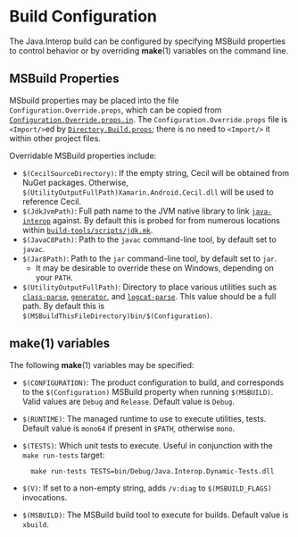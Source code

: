# Build Configuration

The Java.Interop build can be configured by specifying MSBuild properties to control
behavior or by overriding **make**(1) variables on the command line.

## MSBuild Properties

MSbuild properties may be placed into the file `Configuration.Override.props`,
which can be copied from
[`Configuration.Override.props.in`](Configuration.Override.props.in).
The `Configuration.Override.props` file is `<Import/>`ed by
[`Directory.Build.props`](Directory.Build.props); there is no need to
`<Import/>` it within other project files.

Overridable MSBuild properties include:

* `$(CecilSourceDirectory)`: If the empty string, Cecil will be obtained from
    NuGet packages.  Otherwise, `$(UtilityOutputFullPath)Xamarin.Android.Cecil.dll`
    will be used to reference Cecil.
* `$(JdkJvmPath)`: Full path name to the JVM native library to link
    [`java-interop`](src/java-interop) against. By default this is
    probed for from numerous locations within
    [`build-tools/scripts/jdk.mk`](build-tools/scripts/jdk.mk).
* `$(JavaC8Path)`: Path to the `javac` command-line tool, by default set to `javac`.
* `$(Jar8Path)`: Path to the `jar` command-line tool, by default set to `jar`.
  * It may be desirable to override these on Windows, depending on your `PATH`.
* `$(UtilityOutputFullPath)`: Directory to place various utilities such as
    [`class-parse`](tools/class-parse), [`generator`](tools/generator),
    and [`logcat-parse`](tools/logcat-parse). This value should be a full path.
    By default this is `$(MSBuildThisFileDirectory)bin/$(Configuration)`.

## **make**(1) variables

The following **make**(1) variables may be specified:

* `$(CONFIGURATION)`: The product configuration to build, and corresponds
    to the `$(Configuration)` MSBuild property when running `$(MSBUILD)`.
    Valid values are `Debug` and `Release`. Default value is `Debug`.
* `$(RUNTIME)`: The managed runtime to use to execute utilities, tests.
    Default value is `mono64` if present in `$PATH`, otherwise `mono`.
* `$(TESTS)`: Which unit tests to execute. Useful in conjunction with the
    `make run-tests` target:

        make run-tests TESTS=bin/Debug/Java.Interop.Dynamic-Tests.dll

* `$(V)`: If set to a non-empty string, adds `/v:diag` to `$(MSBUILD_FLAGS)`
    invocations.
* `$(MSBUILD)`: The MSBuild build tool to execute for builds.
    Default value is `xbuild`.


